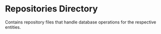 # Repositories Directory
Contains repository files that handle database operations for the respective entities.